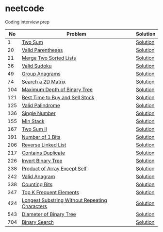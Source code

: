 # neetcode
Coding interview prep

| No | Problem | Solution |
| --- | ------ | -------- | 
| 1 | [Two Sum](https://leetcode.com/problems/two-sum/) | [Solution](https://github.com/Atrilos/neetcode/blob/master/src/main/java/com/atrilos/arrays/TwoSum.java)
| 20 | [Valid Parentheses](https://leetcode.com/problems/valid-parentheses/) | [Solution](https://github.com/Atrilos/neetcode/blob/master/src/main/java/com/atrilos/stack/ValidParentheses.java)
| 21 | [Merge Two Sorted Lists](https://leetcode.com/problems/merge-two-sorted-lists/) | [Solution](https://github.com/Atrilos/neetcode/blob/master/src/main/java/com/atrilos/linkedList/MergeTwoLists.java)
| 36 | [Valid Sudoku](https://leetcode.com/problems/valid-sudoku/) | [Solution](https://github.com/Atrilos/neetcode/blob/master/src/main/java/com/atrilos/arrays/ValidSudoku.java)
| 49 | [Group Anagrams](https://leetcode.com/problems/group-anagrams/) | [Solution](https://github.com/Atrilos/neetcode/blob/master/src/main/java/com/atrilos/arrays/GroupAnagrams.java)
| 74 | [Search a 2D Matrix](https://leetcode.com/problems/search-a-2d-matrix/) | [Solution](https://github.com/Atrilos/neetcode/blob/master/src/main/java/com/atrilos/binarySearch/Search2D.java)
| 104 | [Maximum Depth of Binary Tree](https://leetcode.com/problems/maximum-depth-of-binary-tree/) | [Solution](https://github.com/Atrilos/neetcode/blob/master/src/main/java/com/atrilos/trees/MaxDepth.java)
| 121 | [Best Time to Buy and Sell Stock](https://leetcode.com/problems/best-time-to-buy-and-sell-stock/) | [Solution](https://github.com/Atrilos/neetcode/blob/master/src/main/java/com/atrilos/slidingWindow/MaxProfit.java)
| 125 | [Valid Palindrome](https://leetcode.com/problems/valid-palindrome/) | [Solution](https://github.com/Atrilos/neetcode/blob/master/src/main/java/com/atrilos/twoPointers/ValidPalindrome.java)
| 136 | [Single Number](https://leetcode.com/problems/single-number/) | [Solution](https://github.com/Atrilos/neetcode/blob/master/src/main/java/com/atrilos/bit/SingleNumber.java)
| 155 | [Min Stack](https://leetcode.com/problems/min-stack/) | [Solution](https://github.com/Atrilos/neetcode/blob/master/src/main/java/com/atrilos/stack/MinStack.java)
| 167 | [Two Sum II](https://leetcode.com/problems/two-sum-ii-input-array-is-sorted/) | [Solution](https://github.com/Atrilos/neetcode/blob/master/src/main/java/com/atrilos/twoPointers/TwoSum2.java)
| 191 | [Number of 1 Bits](https://leetcode.com/problems/number-of-1-bits/) | [Solution](https://github.com/Atrilos/neetcode/blob/master/src/main/java/com/atrilos/bit/NumberOf1Bits.java)
| 206 | [Reverse Linked List](https://leetcode.com/problems/reverse-linked-list/) | [Solution](https://github.com/Atrilos/neetcode/blob/master/src/main/java/com/atrilos/linkedList/ReverseList.java)
| 217 | [Contains Duplicate](https://leetcode.com/problems/contains-duplicate/) | [Solution](https://github.com/Atrilos/neetcode/blob/master/src/main/java/com/atrilos/arrays/ContainsDuplicate.java)
| 226 | [Invert Binary Tree](https://leetcode.com/problems/invert-binary-tree/) | [Solution](https://github.com/Atrilos/neetcode/blob/master/src/main/java/com/atrilos/trees/InvertBinaryTree.java)
| 238 | [Product of Array Except Self](https://leetcode.com/problems/product-of-array-except-self/) | [Solution](https://github.com/Atrilos/neetcode/blob/master/src/main/java/com/atrilos/arrays/ProductExceptSelf.java)
| 242 | [Valid Anagram](https://leetcode.com/problems/valid-anagram/) | [Solution](https://github.com/Atrilos/neetcode/blob/master/src/main/java/com/atrilos/arrays/ValidAnagram.java)
| 338 | [Counting Bits](https://leetcode.com/problems/counting-bits/) | [Solution](https://github.com/Atrilos/neetcode/blob/master/src/main/java/com/atrilos/bit/CountBits.java)
| 347 | [Top K Frequent Elements](https://leetcode.com/problems/top-k-frequent-elements/) | [Solution](https://github.com/Atrilos/neetcode/blob/master/src/main/java/com/atrilos/arrays/TopFrequentElements.java)
| 424 | [Longest Substring Without Repeating Characters](https://leetcode.com/problems/longest-substring-without-repeating-characters/) | [Solution](https://github.com/Atrilos/neetcode/blob/master/src/main/java/com/atrilos/slidingWindow/LengthOfLongestSubstring.java)
| 543 | [Diameter of Binary Tree](https://leetcode.com/problems/diameter-of-binary-tree/) | [Solution](https://github.com/Atrilos/neetcode/blob/master/src/main/java/com/atrilos/trees/DiameterOfBinaryTree.java)
| 704 | [Binary Search](https://leetcode.com/problems/binary-search/) | [Solution](https://github.com/Atrilos/neetcode/blob/master/src/main/java/com/atrilos/binarySearch/BinarySearch.java)
